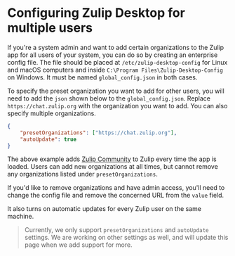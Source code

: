 # Configuring Zulip Desktop for multiple users

If you're a system admin and want to add certain organizations to the Zulip app for
all users of your system, you can do so by creating an enterprise config file.
The file should be placed at `/etc/zulip-desktop-config` for Linux and macOS computers
and inside `C:\Program Files\Zulip-Desktop-Config` on Windows.
It must be named `global_config.json` in both cases. 

To specify the preset organization you want to add for other users, you will need to
add the `json` shown below to the `global_config.json`. Replace `https://chat.zulip.org` with the
organization you want to add. You can also specify multiple organizations. 

```json
{
	"presetOrganizations": ["https://chat.zulip.org"],
	"autoUpdate": true
}
```

The above example adds [Zulip Community](https://chat.zulip.org) to Zulip every time the app is loaded. 
Users can add new organizations at all times, but cannot remove any organizations listed under `presetOrganizations`.

If you'd like to remove organizations and have admin access, you'll need to change the config file and remove the concerned URL from the `value` field.

It also turns on automatic updates for every Zulip user on the same machine. 

> Currently, we only support `presetOrganizations` and `autoUpdate` settings. We are working on other settings as well, and will update this page when we add support for more.